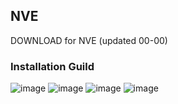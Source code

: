 ## NVE
DOWNLOAD for NVE (updated 00-00)
### Installation Guild

![image](https://media.discordapp.net/attachments/1080309559597469766/1080314274003554446/image.png?ex=6739fc52&is=6738aad2&hm=9fe43e1ec0119317cfc59adef7a9fdeb743f47145992fdf3efea099dc1acecd4&=&format=webp&quality=lossless&width=1010&height=701)
![image](https://media.discordapp.net/attachments/1080309559597469766/1080314274251034664/image.png?ex=6739fc52&is=6738aad2&hm=0c441787fa046b51be266064004806793aa30d5e50e53608757d9a116bf9b700&=&format=webp&quality=lossless)
![image](https://media.discordapp.net/attachments/1080309559597469766/1080314274506878987/image.png?ex=6739fc52&is=6738aad2&hm=c1f5d14fdbb2b01204bfd26c57207a2568a4a14664b56f6488dd72926b3e5c4a&=&format=webp&quality=lossless)
![image](https://media.discordapp.net/attachments/1080309559597469766/1080314274716602398/image.png?ex=6739fc52&is=6738aad2&hm=a03b766594fe2eb5cf79151809db291c1c438d2ad17d9094b0aae07d0460f07f&=&format=webp&quality=lossless)

